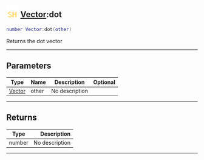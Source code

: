 ## <img src="../../.gitbook/assets/shared.png" width="32" height="32" /> [Vector](../vector/README.md):dot

```lua
number Vector:dot(other)
```

Returns the dot vector<br>

-----------------
## Parameters

| Type   | Name | Description | Optional |
| ------ | ---- | ----------- | -------: |
| [Vector](../vector/README.md) | other | No description |  |

-----------------
## Returns

| Type   | Description |
| ------ | ----------: |
| number | No description |


--------